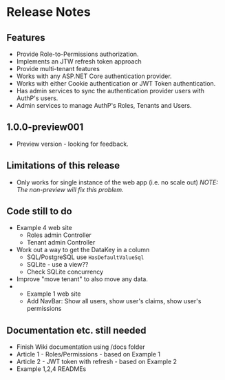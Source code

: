 # Release Notes

## Features

- Provide Role-to-Permissions authorization.
- Implements an JTW refresh token approach
- Provide multi-tenant features
- Works with any ASP.NET Core authentication provider.
- Works with either Cookie authentication or JWT Token authentication.
- Has admin services to sync the authentication provider users with  AuthP's users.
- Admin services to manage AuthP's Roles, Tenants and Users.

## 1.0.0-preview001

- Preview version - looking for feedback.

## Limitations of this release

- Only works for single instance of the web app (i.e. no scale out) _NOTE: The non-preview will fix this problem._

## Code still to do

- Example 4 web site
  - Roles admin Controller
  - Tenant admin Controller
- Work out a way to get the DataKey in a column
  - SQL/PostgreSQL use `HasDefaultValueSql`
  - SQLite - use a view??
  - Check SQLite concurrency 
- Improve "move tenant" to also move any data.
- - Example 1 web site
  - Add NavBar: Show all users, show user's claims, show user's permissions


## Documentation etc. still needed

- Finish Wiki documentation using /docs folder
- Article 1 - Roles/Permissions - based on Example 1
- Article 2 - JWT token with refresh - based on Example 2
- Example 1,2,4 READMEs


